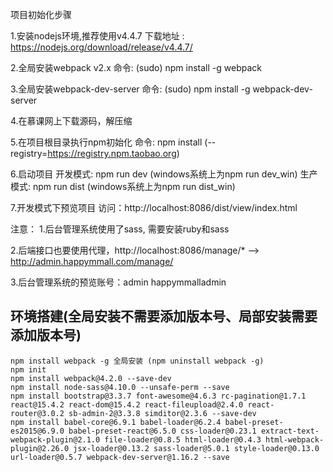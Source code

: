 项目初始化步骤

1.安装nodejs环境,推荐使用v4.4.7
    下载地址 : https://nodejs.org/download/release/v4.4.7/

2.全局安装webpack v2.x
    命令: (sudo) npm install -g webpack

3.全局安装webpack-dev-server
    命令: (sudo) npm install -g webpack-dev-server

4.在慕课网上下载源码，解压缩

5.在项目根目录执行npm初始化
    命令: npm install (--registry=https://registry.npm.taobao.org)

6.启动项目
    开发模式: npm run dev (windows系统上为npm run dev_win)
    生产模式: npm run dist (windows系统上为npm run dist_win)

7.开发模式下预览项目
    访问：http://localhost:8086/dist/view/index.html


注意：
1.后台管理系统使用了sass, 需要安装ruby和sass

2.后端接口也要使用代理，http://localhost:8086/manage/* --> http://admin.happymmall.com/manage/

3.后台管理系统的预览账号：admin  happymmalladmin
## 环境搭建(全局安装不需要添加版本号、局部安装需要添加版本号)
```
npm install webpack -g 全局安装 (npm uninstall webpack -g)
npm init
npm install webpack@4.2.0 --save-dev
npm install node-sass@4.10.0 --unsafe-perm --save
npm install bootstrap@3.3.7 font-awesome@4.6.3 rc-pagination@1.7.1 react@15.4.2 react-dom@15.4.2 react-fileupload@2.4.0 react-router@3.0.2 sb-admin-2@3.3.8 simditor@2.3.6 --save-dev
npm install babel-core@6.9.1 babel-loader@6.2.4 babel-preset-es2015@6.9.0 babel-preset-react@6.5.0 css-loader@0.23.1 extract-text-webpack-plugin@2.1.0 file-loader@0.8.5 html-loader@0.4.3 html-webpack-plugin@2.26.0 jsx-loader@0.13.2 sass-loader@5.0.1 style-loader@0.13.0 url-loader@0.5.7 webpack-dev-server@1.16.2 --save
```
